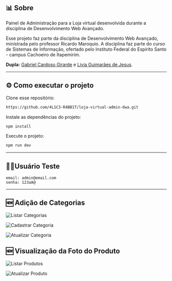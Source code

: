 ## 📊 Sobre

Painel de Administração para a Loja virtual desenvolvida durante a disciplina de Desenvolvimento Web Avançado.

Esse projeto faz parte da disciplina de Desenvolvimento Web Avançado, ministrada pelo professor Ricardo Maroquio. A disciplina faz parte do curso de Sistemas de Informação, ofertado pelo Instituto Federal do Espírito Santo - campus Cachoeiro de Itapemirim.

**Dupla:** [Gabriel Cardoso Girarde](https://github.com/GNobroga) e [Livia Guimarães de Jesus](https://github.com/4L1C3-R4BB1T).

---

## ⚙️ Como executar o projeto

Clone esse repositório:

```bash
https://github.com/4L1C3-R4BB1T/loja-virtual-admin-dwa.git
```

Instale as dependências do projeto:

```bash
npm install
```

Execute o projeto:

```bash
npm run dev
```

---

## 👩‍💼Usuário Teste

```
email: admin@email.com
senha: 123aA@
```

---

## 🆕 Adição de Categorias

![Listar Categorias](https://github.com/4L1C3-R4BB1T/loja-virtual-admin-dwa/blob/feature/categories/assets/1.png)

![Cadastrar Categoria](https://github.com/4L1C3-R4BB1T/loja-virtual-admin-dwa/blob/feature/categories/assets/2.png)

![Atualizar Categoria](https://github.com/4L1C3-R4BB1T/loja-virtual-admin-dwa/blob/feature/categories/assets/3.png)

## 🆕 Visualização da Foto do Produto

![Listar Produtos](https://github.com/4L1C3-R4BB1T/loja-virtual-admin-dwa/blob/feature/categories/assets/4.png)

![Atualizar Produto](https://github.com/4L1C3-R4BB1T/loja-virtual-admin-dwa/blob/feature/categories/assets/5.png)
